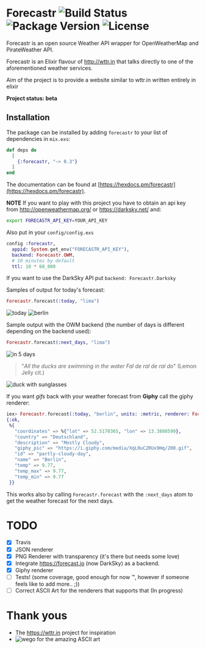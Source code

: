 # Forecastr ![Build Status](https://secure.travis-ci.org/kpanic/forecastr.png?branch=master "Build Status") ![Package Version](https://img.shields.io/hexpm/v/forecastr.svg "Package Version") ![License](https://img.shields.io/hexpm/l/forecastr.svg "License")


Forecastr is an open source Weather API wrapper for OpenWeatherMap and PirateWeather API.

Forecastr is an Elixir flavour of http://wttr.in that talks directly to one of
the aforementioned weather services.

Aim of the project is to provide a website similar to wttr.in written entirely in elixir

**Project status: beta**

## Installation

The package can be installed by adding `forecastr` to your list of dependencies
in `mix.exs`:

```elixir
def deps do
  [
    {:forecastr, "~> 0.3"}
  ]
end
```

The documentation can be found at
[https://hexdocs.pm/forecastr](https://hexdocs.pm/forecastr).


**NOTE**
If you want to play with this project you have to obtain an api key from
http://openweathermap.org/ or https://darksky.net/ and:

```bash
export FORECASTR_API_KEY=YOUR_API_KEY
```

Also put in your `config/config.exs`

```elixir
config :forecastr,
  appid: System.get_env("FORECASTR_API_KEY"),
  backend: Forecastr.OWM,
  # 10 minutes by default
  ttl: 10 * 60_000
```

If you want to use the DarkSky API put `backend: Forecastr.Darksky`

Samples of output for today's forecast:

```elixir
Forecastr.forecast(:today, "lima")
```

![today](today.png)
![berlin](berlin.png)

Sample output with the OWM backend (the number of days is different depending on the backend used):

```elixir
Forecastr.forecast(:next_days, "lima")
```

![in 5 days](in_five_days.png)

> "*All the ducks are swimming in the water
> Fal de ral de ral do*" (Lemon Jelly cit.)

![duck with sunglasses](duck_with_sunglasses.jpg)

If you want *gifs* back with your weather forecast from **Giphy** call the giphy
renderer:

```elixir
iex> Forecastr.forecast(:today, "berlin", units: :metric, renderer: Forecastr.Renderer.Giphy)
{:ok,
 %{
   "coordinates" => %{"lat" => 52.5170365, "lon" => 13.3888599},
   "country" => "Deutschland",
   "description" => "Mostly Cloudy",
   "giphy_pic" => "https://i.giphy.com/media/XqL0uC2RUx9Hq/200.gif",
   "id" => "partly-cloudy-day",
   "name" => "Berlin",
   "temp" => 9.77,
   "temp_max" => 9.77,
   "temp_min" => 9.77
 }}
```

This works also by calling `Forecastr.forecast` with the `:next_days` atom to
get the weather forecast for the next days.

# TODO
- [X] Travis
- [X] JSON renderer
- [X] PNG Renderer with transparency (it's there but needs some love)
- [X] Integrate https://forecast.io (now DarkSky) as a backend.
- [X] Giphy renderer
- [ ] Tests! (some coverage, good enough for now ™, however if someone feels like to add more.. ;))
- [ ] Correct ASCII Art for the renderers that supports that (In progress)

# Thank yous

* The https://wttr.in project for inspiration
* ![wego](https://github.com/schachmat/wego) for the amazing ASCII art
